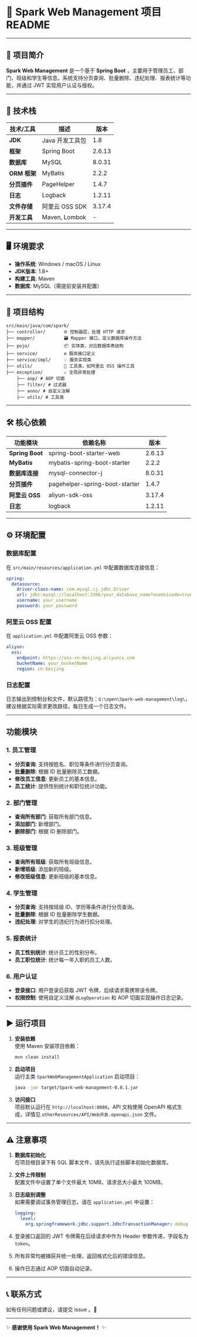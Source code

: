 # 🚀 Spark Web Management 项目 README

---

## 🌟 项目简介

**Spark Web Management** 是一个基于 **Spring Boot** ，主要用于管理员工、部门、班级和学生等信息。系统支持分页查询、批量删除、违纪处理、报表统计等功能，并通过 JWT 实现用户认证与授权。


---

## 🔧 技术栈

| 技术/工具        | 描述                          | 版本       |
|------------------|-------------------------------|------------|
| **JDK**          | Java 开发工具包               | 1.8        |
| **框架**         | Spring Boot                   | 2.6.13     |
| **数据库**       | MySQL                         | 8.0.31     |
| **ORM 框架**     | MyBatis                       | 2.2.2      |
| **分页插件**     | PageHelper                    | 1.4.7      |
| **日志**         | Logback                       | 1.2.11     |
| **文件存储**     | 阿里云 OSS SDK                | 3.17.4     |
| **开发工具**     | Maven, Lombok                 | -          |

---

## 🖥️ 环境要求

- **操作系统**: Windows / macOS / Linux
- **JDK版本**: 1.8+
- **构建工具**: Maven
- **数据库**: MySQL（需提前安装并配置）

---

## 📂 项目结构

```plaintext
src/main/java/com/spark/
├── controller/       🌐 控制器层，处理 HTTP 请求
├── mapper/           🗃️ Mapper 接口，定义数据库操作方法
├── pojo/             📦 实体类，对应数据库表结构
├── service/          ⚙️ 服务接口定义
├── service/impl/     💡 服务实现类
├── utils/            🔧 工具类，如阿里云 OSS 操作工具
├── exception/        ⚠️ 全局异常处理
    ├── aop/ # AOP 切面 
    ├── filter/ # 过滤器 
    ├── anno/ # 自定义注解 
    ├── utils/ # 工具类       
```


---

## 🛠️ 核心依赖

| 功能模块         | 依赖名称                          | 版本       |
|------------------|-----------------------------------|------------|
| **Spring Boot**  | spring-boot-starter-web          | 2.6.13     |
| **MyBatis**      | mybatis-spring-boot-starter      | 2.2.2      |
| **数据库连接**   | mysql-connector-j                | 8.0.31     |
| **分页插件**     | pagehelper-spring-boot-starter   | 1.4.7      |
| **阿里云 OSS**   | aliyun-sdk-oss                   | 3.17.4     |
| **日志**         | logback                          | 1.2.11     |

---

## ⚙️ 环境配置

### 数据库配置

在 `src/main/resources/application.yml` 中配置数据库连接信息：

```yaml
spring:
  datasource:
    driver-class-name: com.mysql.cj.jdbc.Driver
    url: jdbc:mysql://localhost:3306/your_database_name?useUnicode=true&characterEncoding=utf8&serverTimezone=UTC
    username: your_username
    password: your_password
```


### 阿里云 OSS 配置

在 `application.yml` 中配置阿里云 OSS 参数：

```yaml
aliyun:
  oss:
    endpoint: https://oss-cn-beijing.aliyuncs.com
    bucketName: your_bucketName
    region: cn-beijing
```


### 日志配置

日志输出到控制台和文件，默认路径为：`G:\open\Spark-web-management\log\`，建议根据实际需求更改路径，每日生成一个日志文件。

---

## 功能模块

### 1. 员工管理
- **分页查询**: 支持按姓名、职位等条件进行分页查询。
- **批量删除**: 根据 ID 批量删除员工数据。
- **修改员工信息**: 更新员工的基本信息。
- **员工统计**: 提供性别统计和职位统计功能。

### 2. 部门管理
- **查询所有部门**: 获取所有部门信息。
- **添加部门**: 新增部门。
- **删除部门**: 根据 ID 删除部门。

### 3. 班级管理
- **查询所有班级**: 获取所有班级信息。
- **新增班级**: 添加新的班级。
- **修改班级信息**: 更新班级的基本信息。

### 4. 学生管理
- **分页查询**: 支持按班级 ID、学历等条件进行分页查询。
- **批量删除**: 根据 ID 批量删除学生数据。
- **违纪处理**: 对学生的违纪行为进行扣分处理。

### 5. 报表统计
- **员工性别统计**: 统计员工的性别分布。
- **员工职位统计**: 统计每一年入职的员工人数。

### 6. 用户认证
- **登录接口**: 用户登录后获取 JWT 令牌，后续请求需携带该令牌。
- **权限控制**: 使用自定义注解 `@LogOperation` 和 AOP 切面实现操作日志记录。

---

## ▶️ 运行项目

1. **安装依赖**  
   使用 Maven 安装项目依赖：
   ```bash
   mvn clean install
   ```


2. **启动项目**  
   运行主类 `SparkWebManagementApplication` 启动项目：
   ```bash
   java -jar target/Spark-web-management-0.0.1.jar
   ```


3. **访问接口**  
   项目默认运行在 `http://localhost:8080`，API 文档使用 OpenAPI 格式生成，详情见 `otherResources/API/Web开发.openapi.json` 文件。
---

## ⚠️ 注意事项

1. **数据库初始化**  
   在项目根目录下有 SQL 脚本文件，请先执行这些脚本初始化数据库。

2. **文件上传限制**  
   配置文件中设置了单个文件最大 10MB，请求总大小最大 100MB。

3. **日志级别调整**  
   如果需要调试事务管理日志，请在 `application.yml` 中设置：
   ```yaml
   logging:
     level:
       org.springframework.jdbc.support.JdbcTransactionManager: debug
   ```
4. 登录接口返回的 JWT 令牌需在后续请求中作为 Header 参数传递，字段名为 `token`。
5. 所有异常均被捕获并统一处理，返回格式化后的错误信息。
6. 操作日志通过 AOP 切面自动记录。

---

## 📞 联系方式

如有任何问题或建议，请提交 issue 。🌟

--- 

✨ **感谢使用 Spark Web Management！** ✨